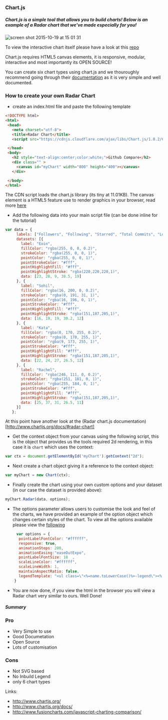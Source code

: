 ### Chart.js

##### Chart.js is a simple tool that allows you to build charts! Below is an example of a Radar chart that we've made especially for you!

![screen shot 2015-10-19 at 15 01 31](https://cloud.githubusercontent.com/assets/2305591/10579872/7d2e366c-7672-11e5-85fd-dd1a9a433fa7.png)

To view the interactive chart itself please have a look at this [repo](https://github.com/FAC6/book/blob/master/patterns/week6/chartjs.html)

Chart.js requires HTML5 canvas elements, it is responsive, modular, interactive and most importantly its OPEN SOURCE!

You can create six chart types using chart.js and we thouroughly recommend going through their [documentation](http://www.chartjs.org/docs) as it is very simple and well documented.

### How to create your own Radar Chart

 - create an index.html file and paste the following template
 ```html
 <!DOCTYPE html>
<html>
  <head>
    <meta charset="utf-8">
    <title>Radar Chart</title>
    <script src="https://cdnjs.cloudflare.com/ajax/libs/Chart.js/1.0.2/Chart.min.js"></script>

  </head>
  <body>
    <h2 style="text-align:center;color:white;">Github Compare</h2>
    <div class="" >
      <canvas id="myChart" width="800" height="400"></canvas>
    </div>

  </body>
</html>
 ```
 The CDN script loads the chart.js library (its tiny at 11.01KB). The canvas element is a HTML5 feature use to render graphics in your browser, read more [here](https://developer.mozilla.org/en-US/docs/Web/API/Canvas_API/Tutorial)
 - Add the following data into your main script file (can be done inline for the tutorial)
 ```javascript
 var data = {
      labels: ["Followers", "Following", "Starred", "Total Commits", "Longest Streak"],
      datasets: [{
        label: "Eoin",
        fillColor: "rgba(255, 0, 0, 0.2)",
        strokeColor: "rgba(255, 0, 0, 1)",
        pointColor: "rgba(255, 0, 0, 1)",
        pointStrokeColor: "#fff",
        pointHighlightFill: "#fff",
        pointHighlightStroke: "rgba(220,220,220,1)",
        data: [23, 28, 9, 38.5, 19]
      }, {
        label: "Sohil",
        fillColor: "rgba(16, 200, 0, 0.2)",
        strokeColor: "rgba(0, 191, 31, 1)",
        pointColor: "rgba(16, 196, 0, 1)",
        pointStrokeColor: "#fff",
        pointHighlightFill: "#fff",
        pointHighlightStroke: "rgba(151,187,205,1)",
        data: [16, 19, 19, 30.2, 12]
      }, {
        label: "Kata",
        fillColor: "rgba(0, 170, 255, 0.2)",
        strokeColor: "rgba(0, 170, 255, 1)",
        pointColor: "rgba(9, 173, 255, 1)",
        pointStrokeColor: "#fff",
        pointHighlightFill: "#fff",
        pointHighlightStroke: "rgba(151,187,205,1)",
        data: [22, 24, 27, 26.5, 12]
      }, {
        label: "Rachel",
        fillColor: "rgba(246, 111, 0, 0.2)",
        strokeColor: "rgba(251, 181, 0, 1)",
        pointColor: "rgba(255, 184, 0, 1)",
        pointStrokeColor: "#fff",
        pointHighlightFill: "#fff",
        pointHighlightStroke: "rgba(151,187,205,1)",
        data: [25, 37, 31, 26.5, 11]
      }]
    };

 ```
 At this point have another look at the (Radar chart.js documentation)[http://www.chartjs.org/docs/#radar-chart]
 - Get the context object from your canvas using the following script, this is the object that provides us the tools required 2d rendering, in this case it is `chart` which uses the context:  
 ```javascript
 var ctx = document.getElementById('myChart').getContext("2d");  
 ```
 - Next create a chart object giving it a reference to the context object:
 ```javascript
 var myChart = new Chart(ctx);
 ```
 - Finally create the chart using your own custom options and your dataset (in our case the dataset is provided above):
 ``` javascript
 myChart.Radar(data, options);
 ```
 - The options parameter allows users to customise the look and feel of the charts, we have provided an example of the option object which changes certain styles of the chart. To view all the options available please view the [following](http://www.chartjs.org/docs/#radar-chart-chart-options)
```javascript
     var options = {
      pointLabelFontColor: "#ffffff",
      responsive: true,
      animationSteps: 200,
      animationEasing:"easeOutExpo",
      pointLabelFontSize: 18  ,
      scaleLineColor: "#ffffff",
      scaleLineWidth: 1,
      maintainAspectRatio: false,
      legendTemplate: "<ul class=\"<%=name.toLowerCase()%>-legend\"><% for (var i=0; i<datasets.length; i++){%><li><span style=\"background-color:<%=datasets[i].strokeColor%>\"></span><%if(datasets[i].label){%><%=datasets[i].label%><%}%></li><%}%></ul>",
    }
```
- You are now done, if you view the html in the browser you will view a Radar chart very similar to ours. Well Done!

##### Summary
### Pro
- Very Simple to use
- Good Documetation
- Open Source
- Lots of customisation
### Cons
- Not SVG based
- No Inbuild Legend
- only 6 chart types



Links:
- http://www.chartjs.org/
- http://www.chartjs.org/docs/
- http://www.fusioncharts.com/javascript-charting-comparison/


